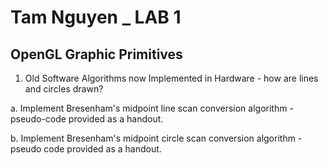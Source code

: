 # Tam Nguyen _ LAB 1
## OpenGL Graphic Primitives
1. Old Software Algorithms now Implemented in Hardware - how are lines and circles drawn?

a. Implement Bresenham's midpoint line scan conversion algorithm - pseudo-code provided as a handout.

b. Implement Bresenham's midpoint circle scan conversion algorithm - pseudo code provided as a handout.

